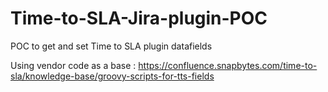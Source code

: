 # Time-to-SLA-Jira-plugin-POC

POC to get and set Time to SLA plugin datafields

Using vendor code as a base :
https://confluence.snapbytes.com/time-to-sla/knowledge-base/groovy-scripts-for-tts-fields


